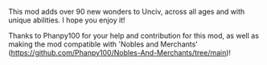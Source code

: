 This mod adds over 90 new wonders to Unciv, across all ages and with unique abilities. I hope you enjoy it! 

Thanks to Phanpy100 for your help and contribution for this mod, as well as making the mod compatible with 'Nobles and Merchants' (https://github.com/Phanpy100/Nobles-And-Merchants/tree/main)!
